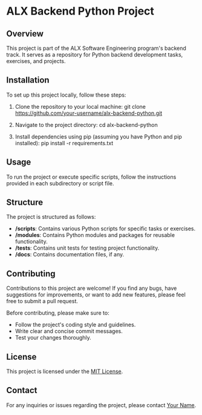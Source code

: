 # ALX Backend Python Project

## Overview
This project is part of the ALX Software Engineering program's backend track. It serves as a repository for Python backend development tasks, exercises, and projects.

## Installation
To set up this project locally, follow these steps:

1. Clone the repository to your local machine:
git clone https://github.com/your-username/alx-backend-python.git

2. Navigate to the project directory:
cd alx-backend-python

3. Install dependencies using pip (assuming you have Python and pip installed):
pip install -r requirements.txt

## Usage
To run the project or execute specific scripts, follow the instructions provided in each subdirectory or script file. 

## Structure
The project is structured as follows:

- **/scripts**: Contains various Python scripts for specific tasks or exercises.
- **/modules**: Contains Python modules and packages for reusable functionality.
- **/tests**: Contains unit tests for testing project functionality.
- **/docs**: Contains documentation files, if any.

## Contributing
Contributions to this project are welcome! If you find any bugs, have suggestions for improvements, or want to add new features, please feel free to submit a pull request.

Before contributing, please make sure to:

- Follow the project's coding style and guidelines.
- Write clear and concise commit messages.
- Test your changes thoroughly.

## License
This project is licensed under the [MIT License](LICENSE).

## Contact
For any inquiries or issues regarding the project, please contact [Your Name](mailto:your.email@example.com).

